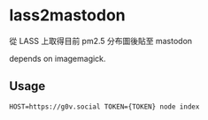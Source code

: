 # lass2mastodon

從 LASS 上取得目前 pm2.5 分布圖後貼至 mastodon

depends on imagemagick.

## Usage

`HOST=https://g0v.social TOKEN={TOKEN} node index`